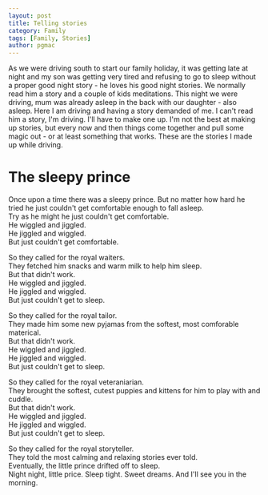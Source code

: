 ```yaml
---
layout: post
title: Telling stories
category: Family
tags: [Family, Stories]
author: pgmac
---
```


As we were driving south to start our family holiday, it was getting late at night and my son was getting very tired and refusing to go to sleep without a proper good night story - he loves his good night stories.
We normally read him a story and a couple of kids meditations.
This night we were driving, mum was already asleep in the back with our daughter - also asleep.
Here I am driving and having a story demanded of me.
I can't read him a story, I'm driving.
I'll have to make one up.
I'm not the best at making up stories, but every now and then things come together and pull some magic out - or at least something that works.
These are the stories I made up while driving.

# The sleepy prince

Once upon a time there was a sleepy prince. But no matter how hard he tried he just couldn't get comfortable enough to fall asleep.<br />
Try as he might he just couldn't get comfortable.<br />
He wiggled and jiggled.<br />
He jiggled and wiggled.<br />
But just couldn't get comfortable.


So they called for the royal waiters.<br />
They fetched him snacks and warm milk to help him sleep.<br />
But that didn't work.<br />
He wiggled and jiggled.<br />
He jiggled and wiggled.<br />
But just couldn't get to sleep.


So they called for the royal tailor.<br />
They made him some new pyjamas from the softest, most comforable materical.<br />
But that didn't work.<br />
He wiggled and jiggled.<br />
He jiggled and wiggled.<br />
But just couldn't get to sleep.


So they called for the royal veteraniarian.<br />
They brought the softest, cutest puppies and kittens for him to play with and cuddle.<br />
But that didn't work.<br />
He wiggled and jiggled.<br />
He jiggled and wiggled.<br />
But just couldn't get to sleep.


So they called for the royal storyteller.<br />
They told the most calming and relaxing stories ever told.<br />
Eventually, the little prince drifted off to sleep.  
Night night, little price. Sleep tight. Sweet dreams. And I'll see you in the morning.
